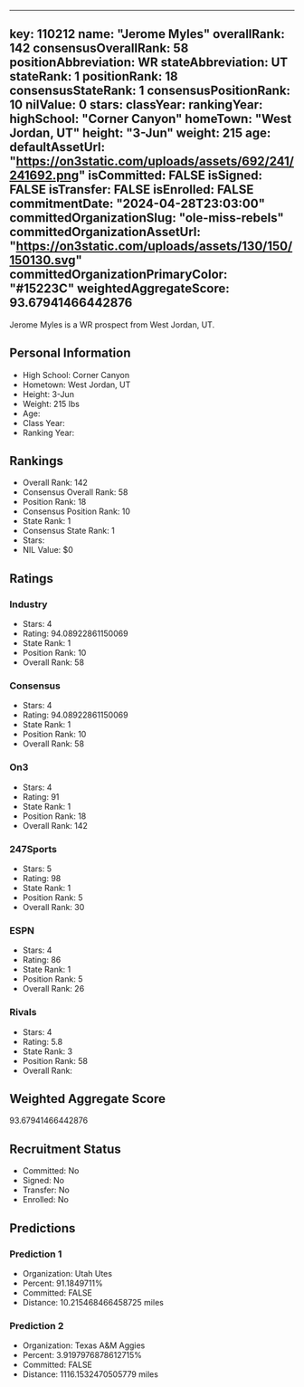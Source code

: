 ---
  key: 110212
  name: "Jerome Myles"
  overallRank: 142
  consensusOverallRank: 58
  positionAbbreviation: WR
  stateAbbreviation: UT
  stateRank: 1
  positionRank: 18
  consensusStateRank: 1
  consensusPositionRank: 10
  nilValue: 0
  stars: 
  classYear: 
  rankingYear: 
  highSchool: "Corner Canyon"
  homeTown: "West Jordan, UT"
  height: "3-Jun"
  weight: 215
  age: 
  defaultAssetUrl: "https://on3static.com/uploads/assets/692/241/241692.png"
  isCommitted: FALSE
  isSigned: FALSE
  isTransfer: FALSE
  isEnrolled: FALSE
  commitmentDate: "2024-04-28T23:03:00"
  committedOrganizationSlug: "ole-miss-rebels"
  committedOrganizationAssetUrl: "https://on3static.com/uploads/assets/130/150/150130.svg"
  committedOrganizationPrimaryColor: "#15223C"
  weightedAggregateScore: 93.67941466442876
  ---
  
  Jerome Myles is a WR prospect from West Jordan, UT.
  
  ## Personal Information
  - High School: Corner Canyon
  - Hometown: West Jordan, UT
  - Height: 3-Jun
  - Weight: 215 lbs
  - Age: 
  - Class Year: 
  - Ranking Year: 
  
  ## Rankings
  - Overall Rank: 142
  - Consensus Overall Rank: 58
  - Position Rank: 18
  - Consensus Position Rank: 10
  - State Rank: 1
  - Consensus State Rank: 1
  - Stars: 
  - NIL Value: $0
  
  ## Ratings
  
  ### Industry
  - Stars: 4
  - Rating: 94.08922861150069
  - State Rank: 1
  - Position Rank: 10
  - Overall Rank: 58
  
  ### Consensus
  - Stars: 4
  - Rating: 94.08922861150069
  - State Rank: 1
  - Position Rank: 10
  - Overall Rank: 58
  
  ### On3
  - Stars: 4
  - Rating: 91
  - State Rank: 1
  - Position Rank: 18
  - Overall Rank: 142
  
  ### 247Sports
  - Stars: 5
  - Rating: 98
  - State Rank: 1
  - Position Rank: 5
  - Overall Rank: 30
  
  ### ESPN
  - Stars: 4
  - Rating: 86
  - State Rank: 1
  - Position Rank: 5
  - Overall Rank: 26
  
  ### Rivals
  - Stars: 4
  - Rating: 5.8
  - State Rank: 3
  - Position Rank: 58
  - Overall Rank: 
  
  ## Weighted Aggregate Score
  93.67941466442876
  
  ## Recruitment Status
  - Committed: No
  - Signed: No
  - Transfer: No
  - Enrolled: No
  
  
  
  ## Predictions
  
  ### Prediction 1
  - Organization: Utah Utes
  - Percent: 91.1849711%
  - Committed: FALSE
  - Distance: 10.215468466458725 miles
  
  ### Prediction 2
  - Organization: Texas A&M Aggies
  - Percent: 3.9197976878612715%
  - Committed: FALSE
  - Distance: 1116.1532470505779 miles
  